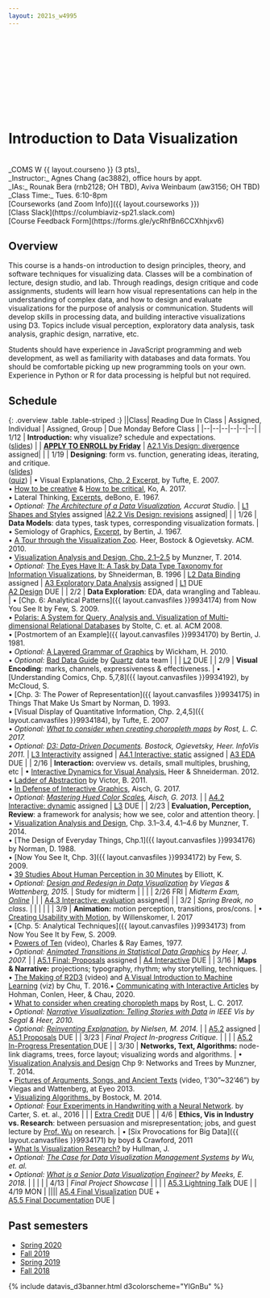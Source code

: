 ```yaml
---
layout: 2021s_w4995
---
```


<svg id="d3banner"></svg>

# Introduction to Data Visualization

<br>
_COMS W {{ layout.courseno }} (3 pts)_ <br>
_Instructor:_ Agnes Chang (ac3882), office hours by appt. <br>
_IAs:_
Rounak Bera (rnb2128; OH TBD<!--[Mon 3-5p](https://calendar.google.com/calendar/selfsched?sstoken=UUlMMTVhN1dWRS12fGRlZmF1bHR8NmJlNTBlZjJlMmEwYWNjYWQ5YWUzN2FkMmU5MTY2ZTg)-->), Aviva Weinbaum (aw3156; OH TBD<!--[Wed 2-4p](http://bit.ly/irene_OH)-->) <br>
_Class Time:_ Tues. 6:10-8pm <br>
[Courseworks (and Zoom Info)]({{ layout.courseworks }}) <br>
[Class Slack](https://columbiaviz-sp21.slack.com) <br>
[Course Feedback Form](https://forms.gle/ycRhfBn6CCXhhjxv6)

## Overview

This course is a hands-on introduction to design principles, theory, and software techniques for visualizing data. Classes will be a combination of lecture, design studio, and lab. Through readings, design critique and code assignments, students will learn how visual representations can help in the understanding of complex data, and how to design and evaluate visualizations for the purpose of analysis or communication. Students will develop skills in processing data, and building interactive visualizations using D3. Topics include visual perception, exploratory data analysis, task analysis, graphic design, narrative, etc.

Students should have experience in JavaScript programming and web development, as well as familiarity with databases and data formats. You should be comfortable picking up new programming tools on your own. Experience in Python or R for data processing is helpful but not required.

## Schedule

{: .overview .table .table-striped :}
||Class| Reading Due In Class | Assigned, Individual | Assigned, Group | Due Monday Before Class |
|--|--|--|--|--|--|
| 1/12 | **Introduction:** why visualize? schedule and expectations. <br>([slides](https://docs.google.com/presentation/d/1dcr3AbkiaP7dT4QS854tO1gcoSeEo7ntuArlPZ_3Ks0/edit?usp=sharing)) |  | [**APPLY TO ENROLL by Friday**](a0.html) | [A2.1 Vis Design: divergence](a2.html) assigned| |
| 1/19 | **Designing**: form vs. function, generating ideas, iterating, and critique.<br>([slides](https://docs.google.com/presentation/d/1VBlS3lGVhGvYhXdrFz9DKTH-NdxCe96BmBeeGdBELdY/edit?usp=sharing))<br>([quiz](https://forms.gle/wfYDXRyTp8i997Kv6)) | • Visual Explanations, [Chp. 2 Excerpt](../files/readings/Tufte_VisualExplanations-Shuttle-Excerpt.pdf), by Tufte, E. 2007.<br>• [How to be creative](http://faculty.washington.edu/ajko/books/design-methods/how-to-be-creative.html) & [How to be critical](http://faculty.washington.edu/ajko/books/design-methods/how-to-be-critical.html), Ko, A. 2017.<br>• Lateral Thinking, [Excerpts](../files/readings/debono_excerpts.pdf), deBono, E. 1967.<br>• _Optional: [The Architecture of a Data Visualization](https://medium.com/accurat-studio/the-architecture-of-a-data-visualization-470b807799b4), Accurat Studio._ | [L1 Shapes and Styles](labs.html) assigned |[A2.2 Vis Design: revisions](a2.html) assigned| |
| 1/26 | **Data Models**: data types, task types, corresponding visualization formats.<!--<br>([slides](https://docs.google.com/presentation/d/14Wm3b-_sZTBH1PtINVL7AQ0PHhXW9hfY3V2IaUJ1ayU/edit?usp=sharing))<br>([quiz](https://forms.gle/5GGVjJ3a1gmCv7K28))--> | • Semiology of Graphics, [Excerpt](../files/readings/bertin_semiologyofgraphics_excerpts.pdf), by Bertin, J. 1967.<br>• [A Tour through the Visualization Zoo](http://queue.acm.org/detail.cfm?id=1805128). Heer, Bostock & Ogievetsky. ACM. 2010.<br>• [Visualization Analysis and Design, Chp. 2.1–2.5](https://clio.columbia.edu/catalog/14286801) by Munzner, T. 2014.<br>• *Optional:* [The Eyes Have It: A Task by Data Type Taxonomy for Information Visualizations](http://drum.lib.umd.edu/bitstream/handle/1903/466/CS-TR-3665.pdf?sequence=2), by Shneiderman, B. 1996 | [L2 Data Binding](labs.html) assigned | [A3 Exploratory Data Analysis](a3.html) assigned | [L1](labs.html) DUE<br>[A2 Design](a2.html) DUE |
| 2/2 | **Data Exploration**: EDA, data wrangling and Tableau.<!--<br>([slides](https://docs.google.com/presentation/d/1L8MzbGloldjpuJljueiaT9Ju_ayyhImCyFF33uNKDbQ/edit?usp=sharing))<br>([quiz](https://forms.gle/7NaCYVGyMDidoBDk9))--> | • [Chp. 6: Analytical Patterns]({{ layout.canvasfiles }}9934174) from Now You See It by Few, S. 2009.<br>• [Polaris: A System for Query, Analysis and. Visualization of Multi-dimensional Relational Databases](https://research.tableau.com/sites/default/files/Tableau-CACM-Nov-2008-Polaris-Article-by-Stolte-Tang-Hanrahan.pdf) by Stolte, C. et. al. ACM 2008.<br>• [Postmortem of an Example]({{ layout.canvasfiles }}9934170) by Bertin, J. 1981.<br>• *Optional:* [A Layered Grammar of Graphics](http://vita.had.co.nz/papers/layered-grammar.html) by Wickham, H. 2010.<br>• *Optional:* [Bad Data Guide](https://github.com/Quartz/bad-data-guide) by [Quartz](http://agneschang.net/gsapp-dataviz-archhum/qz.com) data team | |  | [L2](labs.html) DUE |
| 2/9 | **Visual Encoding**: marks, channels, expressiveness & effectiveness.<!--<br>([slides](https://docs.google.com/presentation/d/1xegH4qWbDu7PT3N62TOwtHZEoA5QxoEE7_8aofiXT_M/edit?usp=sharing))<br>([quiz](https://forms.gle/L7utcFQvPtTV5wob7))--> | • [Understanding Comics, Chp. 5,7,8]({{ layout.canvasfiles }}9934192), by McCloud, S.<br>• [Chp. 3: The Power of Representation]({{ layout.canvasfiles }}9934175) in Things That Make Us Smart by Norman, D. 1993.<br>• [Visual Display of Quantitative Information, Chp. 2,4,5]({{ layout.canvasfiles }}9934184), by Tufte, E. 2007<br>• _Optional: [What to consider when creating choropleth maps](https://blog.datawrapper.de/choroplethmaps/) by Rost, L. C. 2017._<br>• _Optional: [D3: Data-Driven Documents](http://vis.stanford.edu/files/2011-D3-InfoVis.pdf). Bostock, Ogievetsky, Heer. InfoVis 2011._ | [L3 Interactivity](labs.html) assigned | [A4.1 Interactive: static](a4.html) assigned | [A3 EDA](a3.html) DUE |
| 2/16 | **Interaction:** overview vs. details, small multiples, brushing, etc <!--<br>([slides](https://docs.google.com/presentation/d/1iUGfG0mvID6VzysffUathGsPeS0jzzocci7OuwjoTDc/edit?usp=sharing))<br>([quiz](https://forms.gle/sbkeAiH72gzEnbx16))--> | • [Interactive Dynamics for Visual Analysis.](http://portal.acm.org/ft_gateway.cfm?id=2146416&type=pdf) Heer & Shneiderman. 2012.<br>• [Ladder of Abstraction](http://worrydream.com/LadderOfAbstraction/) by Victor, B. 2011.<br>• [In Defense of Interactive Graphics](https://www.vis4.net/blog/2017/03/in-defense-of-interactive-graphics/), Aisch, G. 2017.<br>• _Optional: [Mastering Hued Color Scales](https://www.vis4.net/blog/2013/09/mastering-multi-hued-color-scales/), Aisch, G. 2013._ |  | [A4.2 Interactive: dynamic](a4.html) assigned | [L3](labs.html) DUE |
| 2/23 | **Evaluation, Perception, Review**: a framework for analysis; how we see, color and attention theory.<!--<br>([slides](https://docs.google.com/presentation/d/1hsCzdE5F5RTOT8HEsHd34xBkrDXhNX_RsaMXHAHjjKQ/edit?usp=sharing))<br>([quiz](https://forms.gle/QvYLzuhwF1WtZ9Wx7))--> | • [Visualization Analysis and Design](https://clio.columbia.edu/catalog/14286801), Chp. 3.1–3.4, 4.1–4.6 by Munzner, T. 2014.<br>• [The Design of Everyday Things, Chp.1]({{ layout.canvasfiles }}9934176) by Norman, D. 1988.<br>• [Now You See It, Chp. 3]({{ layout.canvasfiles }}9934172) by Few, S. 2009.<br>• [39 Studies About Human Perception in 30 Minutes](https://medium.com/@kennelliott/39-studies-about-human-perception-in-30-minutes-4728f9e31a73) by Elliott, K.<br>• _Optional: [Design and Redesign in Data Visualization](https://medium.com/@hint_fm/design-and-redesign-4ab77206cf9#.mha5ohu1t) by Viegas & Wattenberg, 2015._ | Study for midterm |  | |
| 2/26 FRI | *Midterm Exam, [Online](midterm.html)* |  |  | [A4.3 Interactive: evaluation](a4.html) assigned| |
| 3/2 | _Spring Break, no class._ | | | | |
| 3/9 | **Animation:** motion perception, transitions, pros/cons.<!--<br>([slides](https://docs.google.com/presentation/d/1Xh4T4lAtQ5G4brkyG7Ch4UGk9HqNpIdofEzz8St0ilc/edit?usp=sharing))<br>([quiz](https://forms.gle/3QDqfGpFYZnxCSXQA))<br>([final project inspiration](https://docs.google.com/presentation/d/1x0_cR6_7IGnDqW7whyGFrl4xwN1QW2F7ANu-A4m0kUs/edit?usp=sharing))--> | • [Creating Usability with Motion](https://medium.com/ux-in-motion/creating-usability-with-motion-the-ux-in-motion-manifesto-a87a4584ddc), by Willenskomer, I. 2017<br>• [Chp. 5: Analytical Techniques]({{ layout.canvasfiles }}9934173) from Now You See It by Few, S. 2009.<br>• [Powers of Ten](https://youtu.be/0fKBhvDjuy0) (video), Charles & Ray Eames, 1977.<br>• _Optional: [Animated Transitions in Statistical Data Graphics](http://vis.berkeley.edu/papers/animated_transitions/2007-AnimatedTransitions-InfoVis.pdf) by Heer, J. 2007._ |  | [A5.1 Final: Proposals](a5.html) assigned | [A4 Interactive](a4.html) DUE |
| 3/16 | **Maps & Narrative:** projections; typography, rhythm; why storytelling, techniques.<!--<br>([slides](https://docs.google.com/presentation/d/1J0NQhmLm5pVPtY35LySL3OwvZYdKI4Z38fWd9-pzZ8U/edit?usp=sharing))<br>([quiz](https://forms.gle/S48Bvmp5W8qX8nzQ8))<br>([survey](https://forms.gle/CkKav5kKzftzzuMa8))--> | • [The Making of R2D3](https://www.youtube.com/watch?v=tuPjPaEcUKI) (video) and [A Visual Introduction to Machine Learning](http://www.r2d3.us/visual-intro-to-machine-learning-part-1/) (viz) by Chu, T. 2016.• [Communicating with Interactive Articles](https://distill.pub/2020/communicating-with-interactive-articles/) by Hohman, Conlen, Heer, & Chau, 2020.<br>• [What to consider when creating choropleth maps](https://blog.datawrapper.de/choroplethmaps/) by Rost, L. C. 2017.<br>• _Optional: [Narrative Visualization: Telling Stories with Data](http://vis.stanford.edu/papers/narrative) in IEEE Vis by Segal & Heer, 2010._<br>• _Optional: [Reinventing Explanation.](http://michaelnielsen.org/reinventing_explanation/) by Nielsen, M. 2014._ | | [A5.2](a5.html) assigned | [A5.1 Proposals](a5.html) DUE |
| 3/23 | _Final Project In-progress Critique._<!--<br>([slides](https://docs.google.com/presentation/d/1EudkyDR1onHK2SL14kYOfd6YutNrY9ExsExzyKtgbqI/edit?usp=sharing))<br>Critics: [Hannah Fresques](https://www.propublica.org/people/hannah-fresques), [Jia Zhang](https://www.arch.columbia.edu/faculty/2391-jia-zhang), [Erica Greene](https://www.linkedin.com/in/ericagreene/), and [Eugene Wu](http://www.eugenewu.net/)--> | | | | [A5.2 In-Progress Presentation ](a5.html) DUE |
| 3/30 | **Networks, Text, Algorithms:** node-link diagrams, trees, force layout; visualizing words and algorithms.<!--<br>([slides](https://docs.google.com/presentation/d/1PSSxoRVmFfUoNF0aEw52LUlcy0eAJl_gdtzT1tGULwc/edit?usp=sharing))<br>([quiz](https://forms.gle/DhLCt4FtEAwC213i7))--> | •  [Visualization Analysis and Design](https://clio.columbia.edu/catalog/14286801) Chp 9: Networks and Trees by Munzner, T. 2014.<br>• [Pictures of Arguments, Songs, and Ancient Texts](https://vimeo.com/69497902) (video, 1’30”~32’46”) by Viegas and Wattenberg, at Eyeo 2013.<br>• [Visualizing Algorithms. ](https://bost.ocks.org/mike/algorithms/) by Bostock, M. 2014.<br>• *Optional:* [Four Experiments in Handwriting with a Neural Network](https://distill.pub/2016/handwriting/). by Carter, S. et. al., 2016 |  |  | [Extra Credit](ax.html) DUE |
| 4/6 | **Ethics, Vis in Industry vs. Research**: between persuasion and misrepresentation; jobs, and guest lecture by [Prof. Wu](http://www.cs.columbia.edu/~ewu/) on research.<!--<br>([slides](https://docs.google.com/presentation/d/1RLKjkpRRq9UTkIfwK7m-8Dlqbt3mVELHS7xmPDCyVPk/edit?usp=sharing))<br>([quiz](https://forms.gle/2EwgEgvfXHUiU6NfA))--> | • [Six Provocations for Big Data]({{ layout.canvasfiles }}9934171) by boyd & Crawford, 2011<br>• [What Is Visualization Research?](https://medium.com/multiple-views-visualization-research-explained/what-is-visualization-research-what-should-it-be-8840a9ba658) by Hullman, J.<br>• _Optional: [The Case for Data Visualization Management Systems](https://www.dropbox.com/s/yhwnsxfhau7pp1c/Ermac.pdf?dl=0) by Wu, et. al._<br>• _Optional: [What is a Senior Data Visualization Engineer?](https://medium.com/@Elijah_Meeks/what-is-a-senior-data-visualization-engineer-eb032996297) by Meeks, E. 2018._ | | | |
| 4/13 | _Final Project Showcase_ <!--<br>([slides](https://docs.google.com/presentation/d/1EgzqSZ2qFvdJEYSd5SVniElfcj6WPbjTOEiowcf3ntE/edit?usp=sharing)) --> | | | | [A5.3 Lightning Talk](a5.html) DUE |
| 4/19 MON | |||| [A5.4 Final Visualization](a5.html) DUE +<br>[A5.5 Final Documentation](a5.html) DUE |

## Past semesters

- [Spring 2020](/2020s_w4995/)
- [Fall 2019](/2019f_w4995/)
- [Spring 2019](/2019s_w4995)
- [Fall 2018](/2018f_w4995)

{% include datavis_d3banner.html d3colorscheme="YlGnBu" %}
